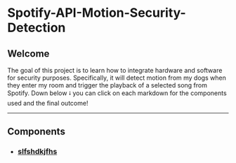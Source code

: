# Spotify-API-Motion-Security-Detection

## Welcome
<p>
  The goal of this project is to learn how to integrate hardware and software for security purposes. Specifically, it will detect motion from my dogs when they enter my room and trigger the playback of a selected song from Spotify. Down below ⭭ you can        click on each markdown for the components used and the final outcome! 
</p>

<hr>

## Components
- <h3> <a href="/markdownv1/arduino.md"> slfshdkjfhs </h3>
